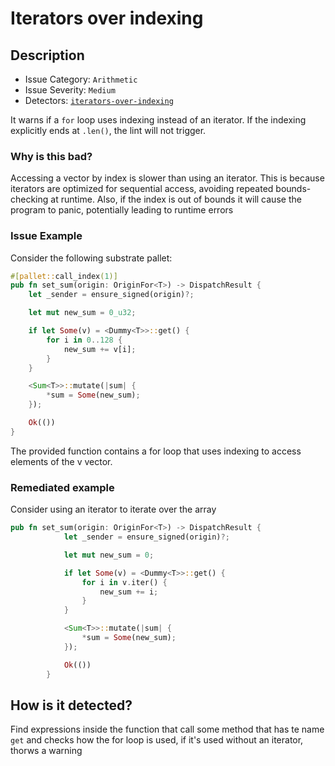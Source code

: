 # Iterators over indexing

## Description

- Issue Category: `Arithmetic`
- Issue Severity: `Medium`
- Detectors: [`iterators-over-indexing`](https://github.com/CoinFabrik/scout-audit/blob/main/detectors/substrate-pallets/iterators-over-indexing/src/lib.rs)

It warns if a `for` loop uses indexing instead of an iterator. If the indexing explicitly ends at `.len()`, the lint will not trigger.

### Why is this bad?

Accessing a vector by index is slower than using an iterator. This is because iterators are optimized for sequential access, avoiding repeated bounds-checking at runtime. Also, if the index is out of bounds it will cause the program to panic, potentially leading to runtime errors

### Issue Example

Consider the following substrate pallet:

```rust
#[pallet::call_index(1)]
pub fn set_sum(origin: OriginFor<T>) -> DispatchResult {
    let _sender = ensure_signed(origin)?;

    let mut new_sum = 0_u32;

    if let Some(v) = <Dummy<T>>::get() {
        for i in 0..128 {
            new_sum += v[i];
        }
    }

    <Sum<T>>::mutate(|sum| {
        *sum = Some(new_sum);
    });

    Ok(())
}
```

The provided function contains a for loop that uses indexing to access elements of the v vector.

### Remediated example

Consider using an iterator to iterate over the array

```rust
pub fn set_sum(origin: OriginFor<T>) -> DispatchResult {
            let _sender = ensure_signed(origin)?;

            let mut new_sum = 0;

            if let Some(v) = <Dummy<T>>::get() {
                for i in v.iter() {
                    new_sum += i;
                }
            }

            <Sum<T>>::mutate(|sum| {
                *sum = Some(new_sum);
            });

            Ok(())
        }
```

## How is it detected?

Find expressions inside the function that call some method that has te name `get` and checks how the for loop is used, if it's used without an iterator, thorws a warning
